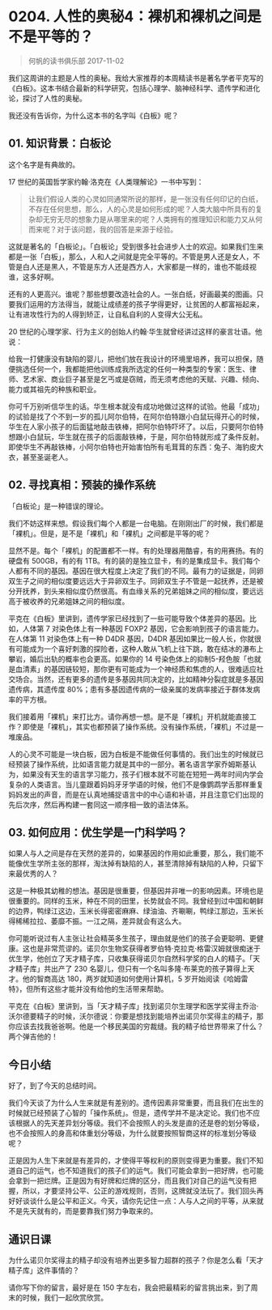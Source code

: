# 0204. 人性的奥秘4：裸机和裸机之间是不是平等的？
> 何帆的读书俱乐部
2017-11-02

我们这周讲的主题是人性的奥秘。我给大家推荐的本周精读书是著名学者平克写的《白板》。这本书结合最新的科学研究，包括心理学、脑神经科学、遗传学和进化论，探讨了人性的奥秘。

我还没有告诉你，为什么这本书的名字叫《白板》呢？

## 01. 知识背景：白板论

这个名字是有典故的。

17 世纪的英国哲学家约翰·洛克在《人类理解论》一书中写到：

> 让我们假设人类的心灵如同通常所说的那样，是一张没有任何印记的白纸，不存在任何思想，那么，人的心灵是如何形成的呢？人类大脑中所具有的复杂却无穷无尽的想象力是从哪里来的呢？人类拥有的推理知识和能力又从何而来呢？对于该问题，我的回答是来源于经验。

这就是著名的「白板论」。「白板论」受到很多社会进步人士的欢迎。如果我们生来都是一张「白板」，那么，人和人之间就是完全平等的。不管是男人还是女人，不管是白人还是黑人，不管是东方人还是西方人，大家都是一样的，谁也不能歧视谁，这多好啊。

还有的人更高兴。谁呢？那些想要改造社会的人。一张白纸，好画最美的图画。只要我们运用的方法得当，就能让成绩差的孩子学得更好，让贫困的人都富裕起来，让有进攻性行为的人得到矫正，让自私自利的人变得大公无私。

20 世纪的心理学家、行为主义的创始人约翰·华生就曾经讲过这样的豪言壮语。他说：

给我一打健康没有缺陷的婴儿，把他们放在我设计的环境里培养，我可以担保，随便挑选任何一个，我都能把他训练成我所选定的任何一种类型的专家：医生、律师、艺术家、商业巨子甚至是乞丐或是窃贼，而无须考虑他的天赋、兴趣、倾向、能力或其祖先的种族和职业。

你可千万别听信华生的话。华生根本就没有成功地做过这样的试验。他最「成功」的试验是找了个不到一岁的孤儿阿尔伯特，在阿尔伯特跟小白鼠玩得开心的时候，华生在人家小孩子的后面猛地敲击铁棒，把阿尔伯特吓坏了。以后，只要阿尔伯特想跟小白鼠玩，华生就在孩子的后面敲铁棒，于是，阿尔伯特就形成了条件反射。即使华生不再敲铁棒，小阿尔伯特也开始害怕所有毛茸茸的东西：兔子、海豹皮大衣，甚至圣诞老人。

## 02. 寻找真相：预装的操作系统

「白板论」是一种错误的理论。

我们不妨这样来想。假设我们每个人都是一台电脑。在刚刚出厂的时候，我们都是「裸机」。但是，是不是「裸机」和「裸机」之间都是平等的呢？

显然不是。每个「裸机」的配置都不一样。有的处理器用酷睿，有的用赛扬。有的硬盘有 500GB，有的有 1TB。有的装的是独立显卡，有的是集成显卡。我们每个人都有不同的基因。基因在很大程度上决定了我们的不同。最有力的证据是，同卵双生子之间的相似度要远远大于异卵双生子。同卵双生子不管是一起抚养，还是被分开抚养，到头来相似度仍然很高。有血缘关系的兄弟姐妹之间的相似度，要远远高于被收养的兄弟姐妹之间的相似度。

平克在《白板》里讲到，遗传学家已经找到了一些可能导致个体差异的基因。比如，人体第 7 对染色体上有一种基因 FOXP2 基因，它会影响到孩子的语言能力。在人体第 11 对染色体上有一种 D4DR 基因，D4DR 基因如果比一般人长，你就很有可能成为一个喜好刺激的探险者，这种人敢从飞机上往下跳，敢在结冰的瀑布上攀岩，婚后出轨的概率也会更高。如果你的 14 号染色体上的抑制5-羟色胺「也就是血清素」的基因链较短，那你更有可能成为一个神经质和焦虑的人，很难适应社交场合。当然，还有更多的遗传是多基因共同决定的，比如精神分裂症就是多基因遗传病，其遗传度 80%；患有多基因遗传病的一级亲属的发病率接近于群体发病率的平方根。

我们接着用「裸机」来打比方。请你再想一想。是不是「裸机」开机就能直接工作？即使是「裸机」，其实也都预装了操作系统。没有操作系统，「裸机」不过是一堆废品。

人的心灵不可能是一块白板，因为白板是不能做任何事情的。我们出生的时候就已经预装了操作系统，比如语言能力就是其中的一部分。著名语言学家乔姆斯基认为，如果没有天生的语言学习能力，孩子们根本就不可能在短短一两年时间内学会复杂的人类语言。当儿童跟着妈妈牙牙学语的时候，他们不是像鹦鹉学舌那样重复妈妈发出的声音，而是在认真地捕捉语言中的中心语和补语，并且注意它们出现的先后次序，然后再构建一套同这一顺序相一致的语法体系。

## 03. 如何应用：优生学是一门科学吗？

如果人与人之间是存在天然的差异的，如果基因的作用如此重要，那么，我们能不能像优生学所主张的那样，淘汰掉有缺陷的人，甚至清除掉有缺陷的人种，只留下来最优秀的人？

这是一种极其幼稚的想法。基因是很重要，但基因并非唯一的影响因素。环境也是很重要的。同样的玉米，种在不同的田里，长势就会不同。我曾经到过中国和朝鲜的边界，鸭绿江这边，玉米长得密密麻麻、绿油油、齐唰唰，鸭绿江那边，玉米长得稀稀拉拉、萎靡不振。一江之隔，差异就会有这么大。

你可能听说过有人主张让社会精英多生孩子，理由就是他们的孩子会更聪明、更健康。这也是非常荒谬的。诺贝尔生物奖获得者罗伯特·克拉克·格雷汉姆就很痴迷于优生学，他创立了天才精子库，只收集获得诺贝尔自然科学奖的白人的精子。「天才精子库」共出产了 230 名婴儿，但只有一个名叫多隆·布莱克的孩子算得上天才。他的智商高达 180，两岁就知道如何使用计算机，5 岁开始阅读《哈姆雷特》，但所有这些才能并没有给他的生活带来帮助。

平克在《白板》里讲到，当「天才精子库」找到诺贝尔生理学和医学奖得主乔治·沃尔德要精子的时候，沃尔德说：你要是想找到能培养出诺贝尔奖得主的精子，那你应该去找我爸爸啊。他是一个移民美国的穷裁缝。我的精子给世界带来了什么？两个弹吉他的！

## 今日小结

好了，到了今天的总结时间。

我们今天谈了为什么人生来就是有差别的。遗传因素非常重要，而且我们在出生的时候就已经预装了心智的「操作系统」。但是，遗传学并不是决定论。我们也不应该根据人的先天差异划分等级。我们不会按照人的头发是直的还是卷的划分等级，也不会按照人的身高和体重划分等级，为什么就要按照智商这样的标准划分等级呢？

正是因为人生下来就是有差异的，才使得平等权利的原则变得更为重要。我们不知道自己的运气，也不知道我们的孩子们的运气。我们可能会拿到一把好牌，也可能会拿到一把烂牌。正是因为有好牌和烂牌的区分，而且我们对自己的运气没有把握，所以，才要坚持公平、公正的游戏规则，否则，这牌就没法玩了。我们回头再好好谈谈什么是公平和正义。今天，请你先记住一点：人与人之间的平等，从来就不是先天就有的，而是要靠我们努力争取来的。

## 通识日课

为什么诺贝尔奖得主的精子却没有培养出更多智力超群的孩子？你是怎么看「天才精子库」这件事情的？

请你写下你的留言，最好是在 150 字左右，我会把最精彩的留言挑出来，到了周末的时候，我们一起欣赏欣赏。


